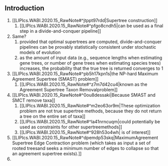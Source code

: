## Introduction

1. [[LIPIcs.WABI.2020.15_RawNote#^jtppt97rdd|Supertree construction]]
	1. [[LIPIcs.WABI.2020.15_RawNote#^pfgo8cndh5|can be used as a final step in a divide-and-conquer pipeline]]
2. Same?
	1. provided that optimal supertrees are computed, divide-and-conquer pipelines can be provably statistically consistent under stochastic models of evolution
	2. as the amount of input data (e.g., sequence lengths when estimating gene trees, or number of gene trees when estimating species trees) increases, the probability that the true tree is returned converges to 1
3. [[LIPIcs.WABI.2020.15_RawNote#^pb5h17kpn1s|the NP-hard Maximum Agreement Supertree (SMAST) problem]]
	1. [[LIPIcs.WABI.2020.15_RawNote#^z7m7d42cu4|known as the Agreement Supertree Taxon Removalproblem]]
4. [[LIPIcs.WABI.2020.15_RawNote#^0ou8dessaki|Because SMAST and SMCT remove taxa]]
	1. [[LIPIcs.WABI.2020.15_RawNote#^m2eo63or9m|These optimization problem are not true supertree methods, because they do not return a tree on the entire set of taxa]]
	2. [[LIPIcs.WABI.2020.15_RawNote#^la41nrncuqm|could potentially be used as constraints for other supertreemethods]]
	3. [[LIPIcs.WABI.2020.15_RawNote#^928h53o4wh| is of interest]]
5. [[LIPIcs.WABI.2020.15_RawNote#^dpemdp53skq|MaximumAgreement Supertree Edge Contraction problem (which takes as input a set of rooted treesand seeks a minimum number of edges to collapse so that an agreement supertree exists).]]
6. 